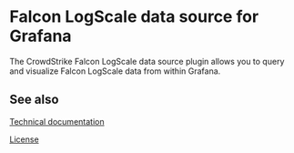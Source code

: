 # Falcon LogScale data source for Grafana

The CrowdStrike Falcon LogScale data source plugin allows you to query and visualize Falcon LogScale data from within Grafana.

## See also

[Technical documentation](https://grafana.com/docs/plugins/grafana-azurecosmosdb-datasource/latest/)

[License](LICENSE)